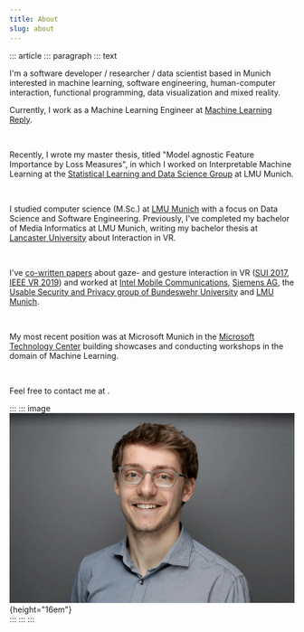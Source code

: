 ```yaml
---
title: About
slug: about
---
```


::: article
::: paragraph
::: text

I'm a software developer / researcher / data scientist based in Munich interested in machine learning, software engineering, human-computer interaction, functional programming, data visualization and mixed reality.  

Currently, I work as a Machine Learning Engineer at [Machine Learning Reply](https://www.reply.com/machine-learning-reply/de/).  

&nbsp;

Recently, I wrote my master thesis, titled "Model agnostic Feature Importance by Loss Measures", in which I worked on Interpretable Machine Learning at the [Statistical Learning and Data Science Group](https://www.slds.stat.uni-muenchen.de/research/explainable-ai.html) at LMU Munich. 

&nbsp;

I studied computer science (M.Sc.) at [LMU Munich](https://www.en.uni-muenchen.de/index.html) with a focus on Data Science and Software Engineering. Previously, I've completed my bachelor of Media Informatics at LMU Munich, writing my bachelor thesis at [Lancaster University](https://www.lancaster.ac.uk/) about Interaction in VR.  

&nbsp;

I've [co-written papers](https://scholar.google.de/citations?user=ZHmZq24AAAAJ&hl=en) about gaze- and gesture interaction in VR ([SUI 2017](https://dl.acm.org/citation.cfm?id=3132180), [IEEE VR 2019](http://ieeevr.org/2019/program/papers.html)) and worked at [Intel Mobile Communications](https://www.intel.com/content/www/us/en/wireless-network/5g-technology-overview.html), [Siemens AG](https://www.plm.automation.siemens.com/global/en/products/collaboration/mbse-model-based-systems-engineering.html), the [Usable Security and Privacy group of Bundeswehr University](https://www.unibw.de/usable-security-and-privacy/) and [LMU Munich](https://www.medien.ifi.lmu.de/).  

&nbsp;

My most recent position was at Microsoft Munich in the [Microsoft Technology Center](https://www.microsoft.com/en-us/mtc) building showcases and conducting workshops in the domain of Machine Learning.  

&nbsp;

Feel free to contact me at
<a href="mailto:" class="crypted-mail"
   data-name="$email_username$"
   data-domain="$email_domain$"
   data-tld="$email_tld$"
   onclick="window.location.href = 'mailto:' + this.dataset.name + '@' + this.dataset.domain + '.' + this.dataset.tld; return false;">
</a>.

:::
::: image
![Portrait](../static/img/portrait.jpg){height="16em"} \
:::
:::
:::